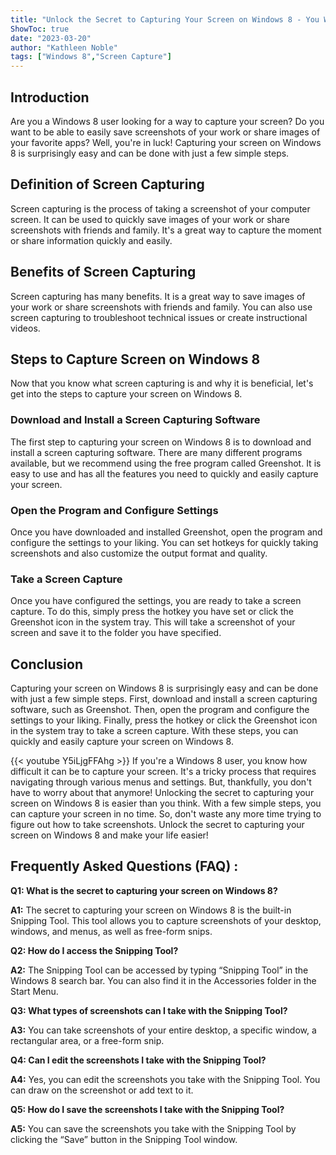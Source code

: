 ```yaml
---
title: "Unlock the Secret to Capturing Your Screen on Windows 8 - You Won't Believe How Easy it is!"
ShowToc: true 
date: "2023-03-20"
author: "Kathleen Noble" 
tags: ["Windows 8","Screen Capture"]
---
```

## Introduction
Are you a Windows 8 user looking for a way to capture your screen? Do you want to be able to easily save screenshots of your work or share images of your favorite apps? Well, you're in luck! Capturing your screen on Windows 8 is surprisingly easy and can be done with just a few simple steps. 

## Definition of Screen Capturing
Screen capturing is the process of taking a screenshot of your computer screen. It can be used to quickly save images of your work or share screenshots with friends and family. It's a great way to capture the moment or share information quickly and easily.

## Benefits of Screen Capturing
Screen capturing has many benefits. It is a great way to save images of your work or share screenshots with friends and family. You can also use screen capturing to troubleshoot technical issues or create instructional videos.

## Steps to Capture Screen on Windows 8
Now that you know what screen capturing is and why it is beneficial, let's get into the steps to capture your screen on Windows 8.

### Download and Install a Screen Capturing Software
The first step to capturing your screen on Windows 8 is to download and install a screen capturing software. There are many different programs available, but we recommend using the free program called Greenshot. It is easy to use and has all the features you need to quickly and easily capture your screen.

### Open the Program and Configure Settings
Once you have downloaded and installed Greenshot, open the program and configure the settings to your liking. You can set hotkeys for quickly taking screenshots and also customize the output format and quality.

### Take a Screen Capture
Once you have configured the settings, you are ready to take a screen capture. To do this, simply press the hotkey you have set or click the Greenshot icon in the system tray. This will take a screenshot of your screen and save it to the folder you have specified.

## Conclusion
Capturing your screen on Windows 8 is surprisingly easy and can be done with just a few simple steps. First, download and install a screen capturing software, such as Greenshot. Then, open the program and configure the settings to your liking. Finally, press the hotkey or click the Greenshot icon in the system tray to take a screen capture. With these steps, you can quickly and easily capture your screen on Windows 8.

{{< youtube Y5iLjgFFAhg >}} 
If you're a Windows 8 user, you know how difficult it can be to capture your screen. It's a tricky process that requires navigating through various menus and settings. But, thankfully, you don't have to worry about that anymore! Unlocking the secret to capturing your screen on Windows 8 is easier than you think. With a few simple steps, you can capture your screen in no time. So, don't waste any more time trying to figure out how to take screenshots. Unlock the secret to capturing your screen on Windows 8 and make your life easier!

## Frequently Asked Questions (FAQ) :
**Q1: What is the secret to capturing your screen on Windows 8?**

**A1:** The secret to capturing your screen on Windows 8 is the built-in Snipping Tool. This tool allows you to capture screenshots of your desktop, windows, and menus, as well as free-form snips.

**Q2: How do I access the Snipping Tool?**

**A2:** The Snipping Tool can be accessed by typing “Snipping Tool” in the Windows 8 search bar. You can also find it in the Accessories folder in the Start Menu.

**Q3: What types of screenshots can I take with the Snipping Tool?**

**A3:** You can take screenshots of your entire desktop, a specific window, a rectangular area, or a free-form snip.

**Q4: Can I edit the screenshots I take with the Snipping Tool?**

**A4:** Yes, you can edit the screenshots you take with the Snipping Tool. You can draw on the screenshot or add text to it.

**Q5: How do I save the screenshots I take with the Snipping Tool?**

**A5:** You can save the screenshots you take with the Snipping Tool by clicking the “Save” button in the Snipping Tool window.




